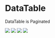 # DataTable
DataTable is Paginated


![](https://user-images.githubusercontent.com/51407211/79069881-61ea6280-7cef-11ea-9fe9-0c3739cf40ec.png) ![](https://user-images.githubusercontent.com/51407211/79069891-7595c900-7cef-11ea-91c1-0b595ead7836.png)
![](https://user-images.githubusercontent.com/51407211/79069901-7dee0400-7cef-11ea-8e56-c7fb98eb9033.png)
![](https://user-images.githubusercontent.com/51407211/79069909-85ada880-7cef-11ea-8a25-c3781f322931.png)

